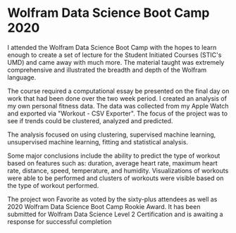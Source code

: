 # Wolfram Data Science Boot Camp 2020
I attended the Wolfram Data Science Boot Camp with the hopes to learn enough to create a set of lecture for the Student Initiated Courses (STIC's UMD) and came away with much more. 
The material taught was extremely comprehensive and illustrated the breadth and depth of the Wolfram language. 

The course required a computational essay be presented on the final day on work that had been done over the two week period. I created an analysis of my own personal fitness data. 
The data was collected from my Apple Watch and exported via "Workout - CSV Exporter". The focus of the project was to see if trends could be clustered, analyzed and predicted. 

The analysis focused on using clustering, supervised machine learning, unsupervised machine learning, fitting and statistical analysis. 

Some major conclusions include the ability to predict the type of workout based on features such as: duration, average heart rate, maximum heart rate, distance, speed, temperature, and humidity.
Visualizations of workouts were able to be performed and clusters of workouts were visible based on the type of workout performed. 

The project won Favorite as voted by the sixty-plus attendees as well as 2020 Wolfram Data Science Boot Camp Rookie Award. It has been submitted for Wolfram Data Science Level 2 Certification and is awaiting a response for successful completion
